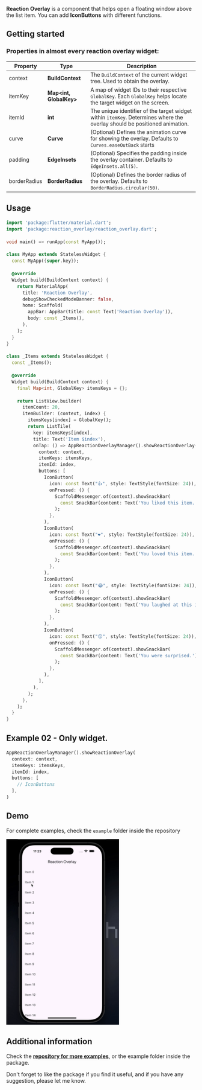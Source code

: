 <!--
This README describes the package. If you publish this package to pub.dev,
this README's contents appear on the landing page for your package.

For information about how to write a good package README, see the guide for
[writing package pages](https://dart.dev/tools/pub/writing-package-pages).

For general information about developing packages, see the Dart guide for
[creating packages](https://dart.dev/guides/libraries/create-packages)
and the Flutter guide for
[developing packages and plugins](https://flutter.dev/to/develop-packages).
-->

**Reaction Overlay** is a component that helps open a floating window above the list item. You can add **IconButtons** with different functions.

## Getting started

### Properties in almost every reaction overlay widget:

| Property      | Type         | Description                                                                                       |
| ------------- | ------------ | ------------------------------------------------------------------------------------------------- |
| context       | **BuildContext**          | The `BuildContext` of the current widget tree. Used to obtain the overlay.                                                      |
| itemKey       | **Map<int, GlobalKey>**   | A map of widget IDs to their respective `GlobalKey`. Each `GlobalKey` helps locate the target widget on the screen.                                                          |
| itemId        | **int**                   | The unique identifier of the target widget within `itemKey`. Determines where the overlay should be positioned animation.                                                            |
| curve         | **Curve**                 | (Optional) Defines the animation curve for showing the overlay. Defaults to `Curves.easeOutBack` starts                                                    |
| padding       | **EdgeInsets**            | (Optional) Specifies the padding inside the overlay container. Defaults to `EdgeInsets.all(5)`.                        |
| borderRadius  | **BorderRadius**          | (Optional) Defines the border radius of the overlay. Defaults to `BorderRadius.circular(50)`.                        |

## Usage

```dart
import 'package:flutter/material.dart';
import 'package:reaction_overlay/reaction_overlay.dart';

void main() => runApp(const MyApp());

class MyApp extends StatelessWidget {
  const MyApp({super.key});

  @override
  Widget build(BuildContext context) {
    return MaterialApp(
      title: 'Reaction Overlay',
      debugShowCheckedModeBanner: false,
      home: Scaffold(
        appBar: AppBar(title: const Text('Reaction Overlay')),
        body: const _Items(),
      ),
    );
  }
}

class _Items extends StatelessWidget {
  const _Items();

  @override
  Widget build(BuildContext context) {
    final Map<int, GlobalKey> itemsKeys = {};

    return ListView.builder(
      itemCount: 20,
      itemBuilder: (context, index) {
        itemsKeys[index] = GlobalKey();
        return ListTile(
          key: itemsKeys[index],
          title: Text('Item $index'),
          onTap: () => AppReactionOverlayManager().showReactionOverlay(
            context: context,
            itemKeys: itemsKeys,
            itemId: index,
            buttons: [
              IconButton(
                icon: const Text("👍", style: TextStyle(fontSize: 24)),
                onPressed: () {
                  ScaffoldMessenger.of(context).showSnackBar(
                    const SnackBar(content: Text('You liked this item.')),
                  );
                },
              ),
              IconButton(
                icon: const Text("❤️", style: TextStyle(fontSize: 24)),
                onPressed: () {
                  ScaffoldMessenger.of(context).showSnackBar(
                    const SnackBar(content: Text('You loved this item.')),
                  );
                },
              ),
              IconButton(
                icon: const Text("😂", style: TextStyle(fontSize: 24)),
                onPressed: () {
                  ScaffoldMessenger.of(context).showSnackBar(
                    const SnackBar(content: Text('You laughed at this item.')),
                  );
                },
              ),
              IconButton(
                icon: const Text("😮", style: TextStyle(fontSize: 24)),
                onPressed: () {
                  ScaffoldMessenger.of(context).showSnackBar(
                    const SnackBar(content: Text('You were surprised.')),
                  );
                },
              ),
            ],
          ),
        );
      },
    );
  }
}
```


## Example 02 - Only widget.
```dart
AppReactionOverlayManager().showReactionOverlay(
  context: context,
  itemKeys: itemsKeys,
  itemId: index,
  buttons: [
    // IconButtons
  ],
)
```

## Demo

For complete examples, check the `example` folder inside the repository

<img src="assets/demo-app.gif" width="300">

## Additional information

Check the [**repository for more examples**](https://github.com/Ignaciomanchu1998/reaction_overlay), or the example folder inside the package.

Don't forget to like the package if you find it useful, and if you have any suggestion, please let me know.
